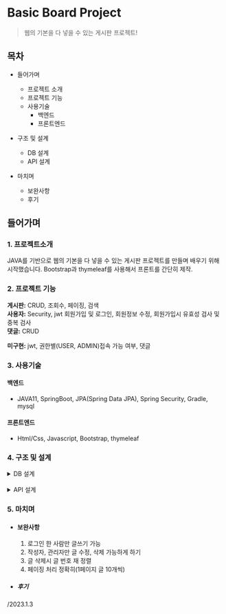 # Basic Board Project
> 웹의 기본을 다 넣을 수 있는 게시판 프로젝트! 

## 목차
- 들어가며
  - 프로젝트 소개
  - 프로젝트 기능
  - 사용기술
    - 백엔드
    - 프론트엔드

- 구조 및 설계
  - DB 설계
  - API 설계

- 마치며
  - 보완사항
  - 후기


## 들어가며
### 1. 프로젝트소개
JAVA를 기반으로 웹의 기본을 다 넣을 수 있는 게시판 프로젝트를 만들며 배우기 위해 시작했습니다.
Bootstrap과 thymeleaf를 사용해서 프론트를 간단히 제작.
### 2. 프로젝트 기능
**게시판:** CRUD, 조회수, 페이징, 검색  
**사용자:** Security, jwt 회원가입 및 로그인, 회원정보 수정, 회원가입시 유효성 검사 및 중복 검사  
**댓글:** CRUD  

**미구현:** jwt, 권한별(USER, ADMIN)접속 가능 여부, 댓글

### 3. 사용기술
#### 백엔드
  - JAVA11, SpringBoot, JPA(Spring Data JPA), Spring Security, Gradle, mysql  
#### 프론트엔드
  - Html/Css, Javascript, Bootstrap, thymeleaf

### 4. 구조 및 설계
  <details>
    <summary>DB 설계</summary>
    
![DBarchitecture](./img/DBarchitecture.png)  
  
  </details>
  <br />
  <details>
  
  <summary>API 설계</summary>
  
![boardAPI](./img/boardAPI.png)
![userAPI](./img/userAPI.png)
  </details>
  
### 5. 마치며
  - #### 보완사항
    1. 로그인 한 사람만 글쓰기 가능
    2. 작성자, 관리자만 글 수정, 삭제 가능하게 하기
    3. 글 삭제시 글 번호 재 정렬
    4. 페이징 처리 정확히(1페이지 글 10개씩)


  - ##### 후기


/2023.1.3
